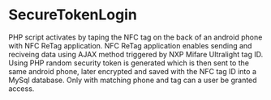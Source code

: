 # SecureTokenLogin
PHP script activates by taping the NFC tag on the back of an android phone with NFC ReTag application. NFC ReTag application enables sending and reciveing data using AJAX method triggered by NXP Mifare Ultralight tag ID. Using PHP random security token is generated which is then sent to the same android phone, later encrypted and saved with the NFC tag ID into a MySql database. Only with matching phone and tag can a user be granted access. 
